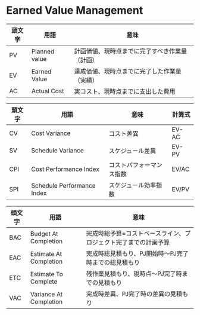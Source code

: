 # Earned Value Management

|頭文字|用語|意味|
|--|--|--|
|PV|Planned value|計画価値、現時点までに完了すべき作業量（計画）|
|EV|Earned Value|達成価値、現時点までに完了した作業量（実績）|
|AC|Actual Cost|実コスト、現時点までに支出した費用|

|頭文字|用語|意味|計算式|
|--|--|--|--|
|CV|Cost Variance|コスト差異|EV-AC|
|SV|Schedule Variance|スケジュール差異|EV-PV|
|CPI|Cost Performance Index|コストパフォーマンス指数|EV/AC|
|SPI|Schedule Performance Index|スケジュール効率指数|EV/PV|

|頭文字|用語|意味|
|--|--|--|
|BAC|Budget At Completion|完成時総予算=コストベースライン、プロジェクト完了までの計画予算|
|EAC|Estimate At Completion|完成時総見積もり、PJ開始時～PJ完了時までの総見積もり|
|ETC|Estimate To Complete|残作業見積もり、現時点～PJ完了時までの見積もり|
|VAC|Variance At Completion|完成時差異、PJ完了時の差異の見積もり|
